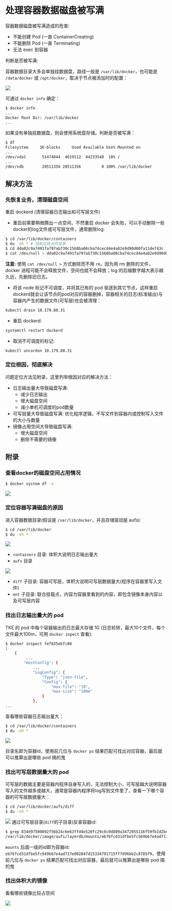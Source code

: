 # 处理容器数据磁盘被写满

容器数据磁盘被写满造成的危害:
- 不能创建 Pod (一直 ContainerCreating)
- 不能删除 Pod (一直 Terminating)
- 无法 exec 到容器

判断是否被写满:

容器数据目录大多会单独挂数据盘，路径一般是 `/var/lib/docker`，也可能是 `/data/docker` 或 `/opt/docker`，取决于节点被添加时的配置：

![](images/tke-select-data-disk.png)

可通过 `docker info` 确定：

``` bash
$ docker info
...
Docker Root Dir: /var/lib/docker
...
```

如果没有单独挂数据盘，则会使用系统盘存储。判断是否被写满：

``` bash
$ df
Filesystem     1K-blocks     Used Available Use% Mounted on
...
/dev/vda1       51474044  4619112  44233548  10% /
...
/dev/vdb        20511356 20511356         0 100% /var/lib/docker
```

## 解决方法
### 先恢复业务，清理磁盘空间
重启 dockerd (清理容器日志输出和可写层文件)

- 重启前需要稍微腾出一点空间，不然重启 docker 会失败，可以手动删除一些docker的log文件或可写层文件，通常删除log:

``` bash
$ cd /var/lib/docker/containers
$ du -sh * # 找到比较大的目录
$ cd dda02c9a7491fa797ab730c1568ba06cba74cecd4e4a82e9d90d00fa11de743c
$ cat /dev/null > dda02c9a7491fa797ab730c1568ba06cba74cecd4e4a82e9d90d00fa11de743c-json.log.9 # 删除log文件
```
**注意:** 使用 `cat /dev/null >` 方式删除而不用 `rm`，因为用 rm 删除的文件，docker 进程可能不会释放文件，空间也就不会释放；log 的后缀数字越大表示越久远，先删除旧日志。

- 将该 node 标记不可调度，并将其已有的 pod 驱逐到其它节点，这样重启dockerd就会让该节点的pod对应的容器删掉，容器相关的日志(标准输出)与容器内产生的数据文件(可写层)也会被清理：

``` bash
kubectl drain 10.179.80.31
```
- 重启 dockerd:

``` bash
systemctl restart dockerd
```
- 取消不可调度的标记:

``` bash
kubectl uncordon 10.179.80.31
```
### 定位根因，彻底解决
问题定位方法见附录，这里列举根因对应的解决方法：

- 日志输出量大导致磁盘写满:
  - 减少日志输出
  - 增大磁盘空间
  - 减小单机可调度的pod数量
- 可写层量大导致磁盘写满: 优化程序逻辑，不写文件到容器内或控制写入文件的大小与数量
- 镜像占用空间大导致磁盘写满:
  - 增大磁盘空间
  - 删除不需要的镜像

## 附录
### 查看docker的磁盘空间占用情况

``` bash
$ docker system df -v
```

![](images/docker-system-df.png)

### 定位容器写满磁盘的原因
进入容器数据目录(假设是 `/var/lib/docker`，并且存储驱动是 aufs):

``` bash
$ cd /var/lib/docker
$ du -sh *
```

![](images/docker-sh-dockerlib.png)

- `containers` 目录: 体积大说明日志输出量大
-  `aufs` 目录

![](images/docker-sh-aufs.png)
  - `diff` 子目录: 容器可写层，体积大说明可写层数据量大(程序在容器里写入文件)
  - `mnt` 子目录: 联合挂载点，内容为容器里看到的内容，即包含镜像本身内容以及可写层内容

### 找出日志输出量大的 pod
TKE 的 pod 中每个容器输出的日志最大存储 1G (日志轮转，最大10个文件，每个文件最大100m，可用 `docker inpect` 查看):

``` bash
$ docker inspect fef835ebfc88
[
    {
         ...
        "HostConfig": {
            ...
            "LogConfig": {
                "Type": "json-file",
                "Config": {
                    "max-file": "10",
                    "max-size": "100m"
                }
            },
...
```
查看哪些容器日志输出量大：

``` bash
$ cd /var/lib/docker/containers
$ du -sh *
```

![](images/du-sh-containers.png)

目录名即为容器id，使用前几位与 `docker ps` 结果匹配可找出对应容器，最后就可以推算出是哪些 pod 搞的鬼

### 找出可写层数据量大的 pod
可写层的数据主要是容器内程序自身写入的，无法控制大小，可写层越大说明容器写入的文件越多或越大，通常是容器内程序将log写到文件里了，查看一下哪个容器的可写层数据量大：

``` bash
$ cd /var/lib/docker/aufs/diff
$ du -sh *
```

![](images/du-sh-diff.png)
通过可写层目录(`diff`的子目录)反查容器id:

``` bash
$ grep 834d97500892f56b24c6e63ffd4e520fc29c6c0d809a3472055116f59fb1d2be /var/lib/docker/image/aufs/layerdb/mounts/*/mount-id
/var/lib/docker/image/aufs/layerdb/mounts/eb76fcd31dfbe5fc949b67e4ad717e002847d15334791715ff7d96bb2c8785f9/mount-id:834d97500892f56b24c6e63ffd4e520fc29c6c0d809a3472055116f59fb1d2be
```
`mounts` 后面一级的id即为容器id: `eb76fcd31dfbe5fc949b67e4ad717e002847d15334791715ff7d96bb2c8785f9`，使用前几位与 `docker ps` 结果匹配可找出对应容器，最后就可以推算出是哪些 pod 搞的鬼

### 找出体积大的镜像
看看哪些镜像比较占空间

![](images/docker-images.png)